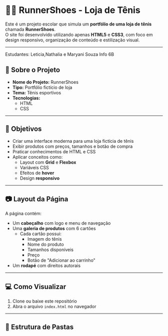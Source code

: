 # 🏃‍♂️ RunnerShoes - Loja de Tênis

Este é um projeto escolar que simula um **portfólio de uma loja de tênis** chamada **RunnerShoes**.  
O site foi desenvolvido utilizando apenas **HTML5** e **CSS3**, com foco em design responsivo, organização de conteúdo e estilização visual.

---
Estudantes: Leticia,Nathalia e Maryani Souza     Info 6B

## 📌 Sobre o Projeto

- **Nome do Projeto:** RunnerShoes  
- **Tipo:** Portfólio fictício de loja  
- **Tema:** Tênis esportivos  
- **Tecnologias:**  
  - HTML  
  - CSS

---

## 🎯 Objetivos

- Criar uma interface moderna para uma loja fictícia de tênis
- Exibir produtos com preços, tamanhos e botão de compra
- Praticar conhecimentos de HTML e CSS
- Aplicar conceitos como:
  - Layout com **Grid** e **Flexbox**
  - Variáveis CSS
  - Efeitos de **hover**
  - Design **responsivo**

---

## 📷 Layout da Página

A página contém:

- Um **cabeçalho** com logo e menu de navegação
- Uma **galeria de produtos** com 6 cartões
  - Cada cartão possui:
    - Imagem do tênis
    - Nome do produto
    - Tamanhos disponíveis
    - Preço
    - Botão de "Adicionar ao carrinho"
- Um **rodapé** com direitos autorais

---

## 💻 Como Visualizar

1. Clone ou baixe este repositório
2. Abra o arquivo `index.html` no navegador

---

## 📁 Estrutura de Pastas

